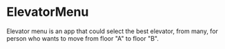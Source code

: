 # ElevatorMenu
Elevator menu is an app that could select the best elevator, from many, for person who wants to move from floor "A" to floor "B".
